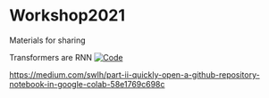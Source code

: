 # Workshop2021
 Materials for sharing

Transformers are RNN [![Code](https://colab.research.google.com/assets/colab-badge.svg)](http://colab.research.google.com/github/patoalejor/Workshop2021/blob/main/Transformers_are_RNNs.ipynb)


https://medium.com/swlh/part-ii-quickly-open-a-github-repository-notebook-in-google-colab-58e1769c698c
